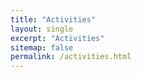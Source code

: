 ```yaml
---
title: "Activities"
layout: single
excerpt: "Activities"
sitemap: false
permalink: /activities.html
---
```

